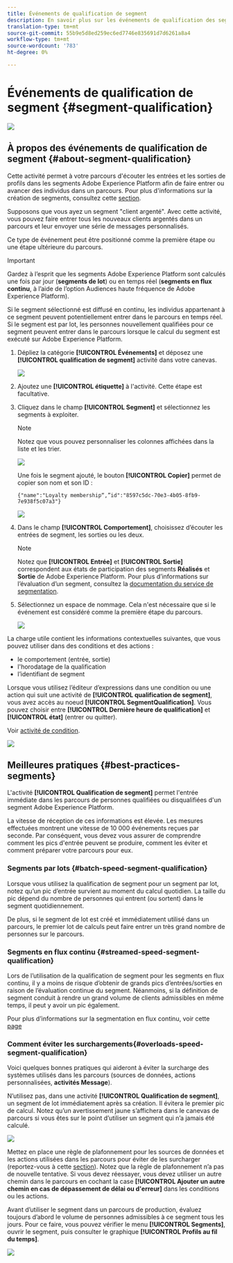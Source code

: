 ```yaml
---
title: Événements de qualification de segment
description: En savoir plus sur les événements de qualification des segments
translation-type: tm+mt
source-git-commit: 55b9e5d8ed259ec6ed7746e835691d7d6261a8a4
workflow-type: tm+mt
source-wordcount: '783'
ht-degree: 0%

---
```


# Événements de qualification de segment {#segment-qualification}

![](../assets/do-not-localize/badge.png)

## À propos des événements de qualification de segment {#about-segment-qualification}

Cette activité permet à votre parcours d&#39;écouter les entrées et les sorties de profils dans les segments Adobe Experience Platform afin de faire entrer ou avancer des individus dans un parcours. Pour plus d&#39;informations sur la création de segments, consultez cette [section](../segment/about-segments.md).

Supposons que vous ayez un segment &quot;client argenté&quot;. Avec cette activité, vous pouvez faire entrer tous les nouveaux clients argentés dans un parcours et leur envoyer une série de messages personnalisés.

Ce type de événement peut être positionné comme la première étape ou une étape ultérieure du parcours.

>[!IMPORTANT]
>
>Gardez à l’esprit que les segments Adobe Experience Platform sont calculés une fois par jour (**segments de lot**) ou en temps réel (**segments en flux continu**, à l’aide de l’option Audiences haute fréquence de Adobe Experience Platform).
>
>Si le segment sélectionné est diffusé en continu, les individus appartenant à ce segment peuvent potentiellement entrer dans le parcours en temps réel. Si le segment est par lot, les personnes nouvellement qualifiées pour ce segment peuvent entrer dans le parcours lorsque le calcul du segment est exécuté sur Adobe Experience Platform.


1. Dépliez la catégorie **[!UICONTROL Événements]** et déposez une **[!UICONTROL qualification de segment]** activité dans votre canevas.

   ![](../assets/segment5.png)

1. Ajoutez une **[!UICONTROL étiquette]** à l&#39;activité. Cette étape est facultative.

1. Cliquez dans le champ **[!UICONTROL Segment]** et sélectionnez les segments à exploiter.

   >[!NOTE]
   >
   >Notez que vous pouvez personnaliser les colonnes affichées dans la liste et les trier.

   ![](../assets/segment6.png)

   Une fois le segment ajouté, le bouton **[!UICONTROL Copier]** permet de copier son nom et son ID :

   `{"name":"Loyalty membership“,”id":"8597c5dc-70e3-4b05-8fb9-7e938f5c07a3"}`

   ![](../assets/segment-copy.png)

1. Dans le champ **[!UICONTROL Comportement]**, choisissez d’écouter les entrées de segment, les sorties ou les deux.

   >[!NOTE]
   >
   >Notez que **[!UICONTROL Entrée]** et **[!UICONTROL Sortie]** correspondent aux états de participation des segments **Réalisés** et **Sortie** de Adobe Experience Platform. Pour plus d’informations sur l’évaluation d’un segment, consultez la [documentation du service de segmentation](https://experienceleague.adobe.com/docs/experience-platform/segmentation/tutorials/evaluate-a-segment.html?lang=en#interpret-segment-results).

1. Sélectionnez un espace de nommage. Cela n&#39;est nécessaire que si le événement est considéré comme la première étape du parcours.

   ![](../assets/segment7.png)

La charge utile contient les informations contextuelles suivantes, que vous pouvez utiliser dans des conditions et des actions :

* le comportement (entrée, sortie)
* l&#39;horodatage de la qualification
* l’identifiant de segment

Lorsque vous utilisez l’éditeur d’expressions dans une condition ou une action qui suit une activité de **[!UICONTROL qualification de segment]**, vous avez accès au noeud **[!UICONTROL SegmentQualification]**. Vous pouvez choisir entre **[!UICONTROL Dernière heure de qualification]** et **[!UICONTROL état]** (entrer ou quitter).

Voir [activité de condition](../building-journeys/condition-activity.md#about_condition).

![](../assets/segment8.png)

## Meilleures pratiques {#best-practices-segments}

L&#39;activité **[!UICONTROL Qualification de segment]** permet l&#39;entrée immédiate dans les parcours de personnes qualifiées ou disqualifiées d&#39;un segment Adobe Experience Platform.

La vitesse de réception de ces informations est élevée. Les mesures effectuées montrent une vitesse de 10 000 événements reçues par seconde. Par conséquent, vous devez vous assurer de comprendre comment les pics d&#39;entrée peuvent se produire, comment les éviter et comment préparer votre parcours pour eux.

### Segments par lots {#batch-speed-segment-qualification}

Lorsque vous utilisez la qualification de segment pour un segment par lot, notez qu’un pic d’entrée survient au moment du calcul quotidien. La taille du pic dépend du nombre de personnes qui entrent (ou sortent) dans le segment quotidiennement.

De plus, si le segment de lot est créé et immédiatement utilisé dans un parcours, le premier lot de calculs peut faire entrer un très grand nombre de personnes sur le parcours.

### Segments en flux continu {#streamed-speed-segment-qualification}

Lors de l’utilisation de la qualification de segment pour les segments en flux continu, il y a moins de risque d’obtenir de grands pics d’entrées/sorties en raison de l’évaluation continue du segment. Néanmoins, si la définition de segment conduit à rendre un grand volume de clients admissibles en même temps, il peut y avoir un pic également.

Pour plus d’informations sur la segmentation en flux continu, voir cette [page](https://experienceleague.adobe.com/docs/experience-platform/segmentation/api/streaming-segmentation.html#api)

### Comment éviter les surchargements{#overloads-speed-segment-qualification}

Voici quelques bonnes pratiques qui aideront à éviter la surcharge des systèmes utilisés dans les parcours (sources de données, actions personnalisées, **activités Message**).

N’utilisez pas, dans une activité **[!UICONTROL Qualification de segment]**, un segment de lot immédiatement après sa création. Il évitera le premier pic de calcul. Notez qu’un avertissement jaune s’affichera dans le canevas de parcours si vous êtes sur le point d’utiliser un segment qui n’a jamais été calculé.

![](../assets/segment-error.png)

Mettez en place une règle de plafonnement pour les sources de données et les actions utilisées dans les parcours pour éviter de les surcharger (reportez-vous à cette [section](https://experienceleague.adobe.com/docs/journeys/using/working-with-apis/capping.html)). Notez que la règle de plafonnement n’a pas de nouvelle tentative. Si vous devez réessayer, vous devez utiliser un autre chemin dans le parcours en cochant la case **[!UICONTROL Ajouter un autre chemin en cas de dépassement de délai ou d&#39;erreur]** dans les conditions ou les actions.

Avant d’utiliser le segment dans un parcours de production, évaluez toujours d’abord le volume de personnes admissibles à ce segment tous les jours. Pour ce faire, vous pouvez vérifier le menu **[!UICONTROL Segments]**, ouvrir le segment, puis consulter le graphique **[!UICONTROL Profils au fil du temps]**.

![](../assets/segment-overload.png)
